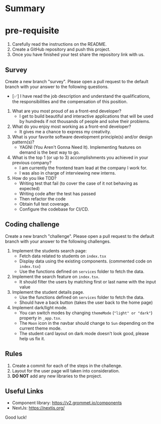 # Summary

# pre-requisite

1. Carefully read the instructions on the README.
2. Create a GitHub repository and push this project.
3. Once you have finished your test share the repository link with us.

## Survey

Create a new branch "survey".
Please open a pull request to the default branch with your answer to the following questions.

* [✅] I have read the job description and understand the qualifications, the responsibilities and the compensation of this position.
1. What are you most proud of as a front-end developer?
    - I get to build beautiful and interactive applications that will be used by hundreds if not thousands of people and solve their problems.
1. What do you enjoy most working as a front-end developer?
    - It gives me a chance to express my creativity.
1. What is your favorite software development principle(s) and/or design pattern(s)?
    - YAGNI (You Aren't Gonna Need It). Implementing features on demand is the best way to go.
1. What is the top 1 (or up to 3) accomplishments you achieved in your previous company?
    - I am currently the frontend team lead at the company I work for.
    - I was also in charge of interviewing new interns.
1. How do you like TDD?
    - Writing test that fail (to cover the case of it not behaving as expected)
    - Writing code after the test has passed
    - Then refactor the code
    - Obtain full test coverage.
    - Configure the codebase for CI/CD.

## Coding challenge

Create a new branch "challenge". Please open a pull request to the default branch with your answer to the following challenges.
1. Implement the students search page:
    * Fetch data related to students on `index.tsx` 
    * Display data using the existing components. (commented code on `index.tsx`)
    * Use the functions defined on `services` folder to fetch the data.
1. Implement the search feature on `index.tsx`. 
    * It should filter the users by matching first or last name with the input value
1. Implement the student details page.
    * Use the functions defined on `services` folder to fetch the data.
    * Should have a back button (takes the user back to the home page)
1. Implement dark/light mode. 
    * You can switch modes by changing `themeMode` (`"light" or "dark"`) property in `_app.tsx`.
    * The `Moon` icon in the navbar should change to `Sun` depending on the current theme mode.
    * The student card layout on dark mode doesn't look good, please help us fix it.

## Rules 
1. Create a commit for each of the steps in the challenge. 
1. Layout for the user page will taken into consideration. 
1. <b>DO NOT</b> add any new libraries to the project.

## Useful Links
* Component library: https://v2.grommet.io/components
* NextJs: https://nextjs.org/

Good luck!
